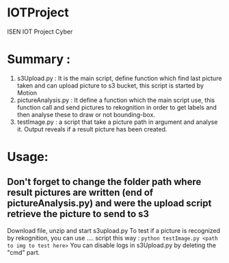# IOTProject
ISEN IOT Project Cyber

# Summary :

1. s3Upload.py : It is the main script, define function which find last picture taken and can upload picture to s3 bucket, this script is started by Motion
2. pictureAnalysis.py : It define a function which the main script use, this function call and send pictures to rekognition in order to get labels and then analyse these to draw or not bounding-box.
3. testImage.py : a script that take a picture path in argument and analyse it. Output reveals if a result picture has been created.

# Usage:

## Don't forget to change the folder path where result pictures are written (end of pictureAnalysis.py) and were the upload script retrieve the picture to send to s3
Download file, unzip and start s3upload.py 
To test if a picture is recognized by rekognition, you can use .... script this way : `python testImage.py <path to img to test here>`
You can disable logs in s3Upload.py by deleting the "cmd" part.
